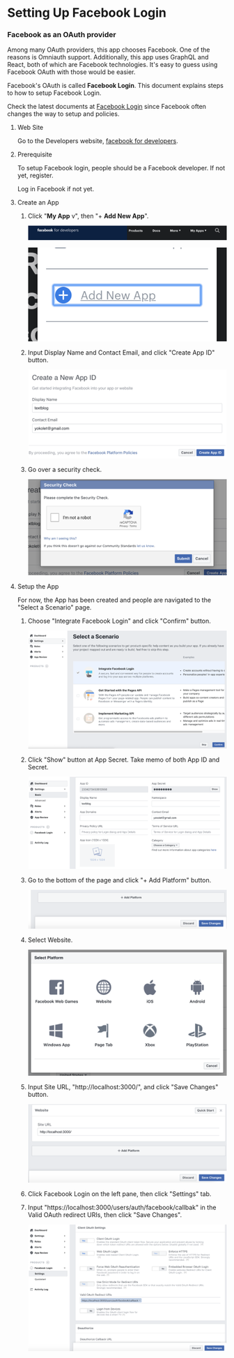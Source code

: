 # Setting Up Facebook Login

### Facebook as an OAuth provider

Among many OAuth providers, this app chooses Facebook.
One of the reasons is Omniauth support. Additionally, this app uses GraphQL and React,
both of which are Facebook technologies. It's easy to guess using Facebook OAuth with
those would be easier.

Facebook's OAuth is called __Facebook Login__. This document explains steps to how to
setup Facebook Login.

Check the latest documents at [Facebook Login](https://developers.facebook.com/docs/facebook-login)
since Facebook often changes the way to setup and policies.


1. Web Site

    Go to the Developers website, [facebook for developers](https://developers.facebook.com/).

2. Prerequisite

    To setup Facebook login, people should be a Facebook developer. If not yet,
    register.
    
    Log in Facebook if not yet.

3. Create an App

    1. Click "__My App__ v", then "+ __Add New App__".
       
        ![My App](./docs/images/my_app_button.png)
       
        ![Add New App](./docs/images/add_new_app_button.png)
       
    2. Input Display Name and Contact Email, and click "Create App ID" button.

        ![Create New App ID](./docs/images/create_new_app_id.png)
       
    3. Go over a security check.
    
        ![Security Check](./docs/images/security_check.png)

4. Setup the App

    For now, the App has been created and people are navigated to the "Select a Scenario"
    page.
    
    1. Choose "Integrate Facebook Login" and click "Confirm" button.

        ![Select Scenario](./docs/images/select_scenario.png)

    2. Click "Show" button at App Secret. Take memo of both App ID and Secret.

        ![App Secret](./docs/images/app_secret.png)

    3. Go to the bottom of the page and click "+ Add Platform" button.

        ![Add Platform](./docs/images/add_platform_button.png)

    4. Select Website.
    
        ![Select Platform](./docs/images/select_platform.png)

    4. Input Site URL, "http://localhost:3000/", and click "Save Changes" button.

        ![Site URL](./docs/images/site_url.png)

    5. Click Facebook Login on the left pane, then click "Settings" tab.

    6. Input "https://localhost:3000/users/auth/facebook/callbak" in the
        Valid OAuth redirect URIs, then click "Save Changes".

        ![Client Auth Settings](./docs/images/client_auth_setting.png)